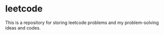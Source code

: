 # leetcode
This is a repository for storing leetcode problems and my problem-solving ideas and codes.
